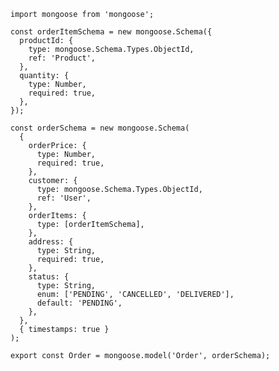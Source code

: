     import mongoose from 'mongoose';

    const orderItemSchema = new mongoose.Schema({
      productId: {
        type: mongoose.Schema.Types.ObjectId,
        ref: 'Product',
      },
      quantity: {
        type: Number,
        required: true,
      },
    });

    const orderSchema = new mongoose.Schema(
      {
        orderPrice: {
          type: Number,
          required: true,
        },
        customer: {
          type: mongoose.Schema.Types.ObjectId,
          ref: 'User',
        },
        orderItems: {
          type: [orderItemSchema],
        },
        address: {
          type: String,
          required: true,
        },
        status: {
          type: String,
          enum: ['PENDING', 'CANCELLED', 'DELIVERED'],
          default: 'PENDING',
        },
      },
      { timestamps: true }
    );

    export const Order = mongoose.model('Order', orderSchema);
